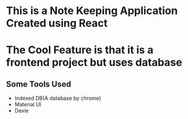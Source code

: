 # This is a Note Keeping Application Created using React

# The Cool Feature is that it is a frontend project but uses database 
## Some Tools Used
* Indexed DB(A database by chrome)
* Material UI
* Dexie